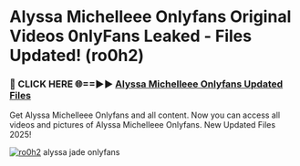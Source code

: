 # Alyssa Michelleee Onlyfans Original Videos 0nlyFans Leaked - Files Updated! (ro0h2)

<h3>🔴 CLICK HERE 🌐==►► <a href="https://tinyurl.com/2jnfzry5" rel="nofollow">Alyssa Michelleee Onlyfans Updated Files</a></h3>

Get Alyssa Michelleee Onlyfans and all content. Now you can access all videos and pictures of Alyssa Michelleee Onlyfans. New Updated Files 2025!

[![ro0h2](https://i.imgur.com/GyGTBgg.gif)](https://tinyurl.com/2jnfzry5)
alyssa jade onlyfans